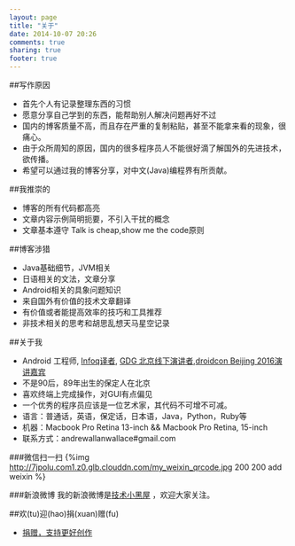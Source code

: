 ```yaml
---
layout: page
title: "关于"
date: 2014-10-07 20:26
comments: true
sharing: true
footer: true
---
```

##写作原因
  * 首先个人有记录整理东西的习惯
  * 愿意分享自己学到的东西，能帮助别人解决问题再好不过
  * 国内的博客质量不高，而且存在严重的复制粘贴，甚至不能拿来看的现象，很痛心。
  * 由于众所周知的原因，国内的很多程序员人不能很好滴了解国外的先进技术，欲传播。
  * 希望可以通过我的博客分享，对中文(Java)编程界有所贡献。

##我推崇的
  * 博客的所有代码都高亮
  * 文章内容示例简明扼要，不引入干扰的概念
  * 文章基本遵守 Talk is cheap,show me the code原则

##博客涉猎
  * Java基础细节，JVM相关
  * 日语相关的文法，文章分享
  * Android相关的具象问题知识
  * 来自国外有价值的技术文章翻译
  * 有价值或者能提高效率的技巧和工具推荐
  * 非技术相关的思考和胡思乱想天马星空记录

##关于我
  * Android 工程师, [Infoq译者](http://www.infoq.com/cn/author/%E6%AE%B5%E5%BB%BA%E5%8D%8E), [GDG 北京线下演讲者](http://chinagdg.org/2015-devfest-beijing/),[droidcon Beijing 2016演讲嘉宾](http://droidcon.cfict.com.cn/meeting/list_en.asp?id=3355&nid=1368)
  * 不是90后，89年出生的保定人在北京
  * 喜欢终端上完成操作，对GUI有点偏见
  * 一个优秀的程序员应该是一位艺术家，其代码不可增不可减。
  * 语言：普通话，英语，保定话，日本语，Java，Python，Ruby等
  * 机器：Macbook Pro Retina 13-inch    &&  Macbook Pro Retina, 15-inch
  * 联系方式：andrewallanwallace#gmail.com
  
###微信扫一扫
{%img http://7jpolu.com1.z0.glb.clouddn.com/my_weixin_qrcode.jpg 200 200 add weixin %}

###新浪微博
我的新浪微博是[技术小黑屋](http://weibo.com/androidyue/) ，欢迎大家关注。

  
##欢(tu)迎(hao)捐(xuan)赠(fu)
  * [捐赠，支持更好创作](http://droidyue.com/donate/)

